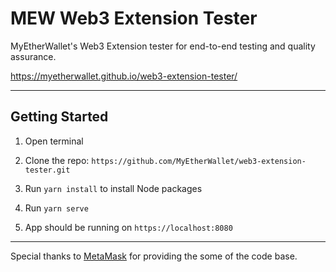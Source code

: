 # MEW Web3 Extension Tester

MyEtherWallet's Web3 Extension tester for end-to-end testing and quality assurance. 

https://myetherwallet.github.io/web3-extension-tester/

---

## Getting Started

1. Open terminal
  
2. Clone the repo: `https://github.com/MyEtherWallet/web3-extension-tester.git`

3. Run `yarn install` to install Node packages

4. Run `yarn serve`

5. App should be running on `https://localhost:8080`

---
Special thanks to [MetaMask](https://github.com/MetaMask/test-dapp) for providing the some of the code base.